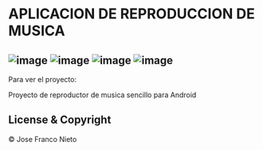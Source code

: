# APLICACION DE REPRODUCCION DE MUSICA
                                          
![image](https://user-images.githubusercontent.com/55087820/79509935-c9304b80-803c-11ea-8fd1-2f125aabc372.png)
![image](https://user-images.githubusercontent.com/55087820/79509977-d8af9480-803c-11ea-8cee-101e34733633.png)
![image](https://user-images.githubusercontent.com/55087820/79510005-e6651a00-803c-11ea-90ee-50a931de8616.png)
![image](https://user-images.githubusercontent.com/55087820/79510047-f250dc00-803c-11ea-8c4a-a210f3be9ca3.png)
---

Para ver el proyecto: 

Proyecto de reproductor de musica sencillo para Android

## License & Copyright
© Jose Franco Nieto